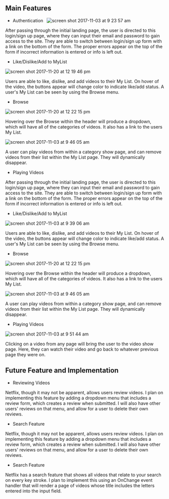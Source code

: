 
## Main Features

  - Authentication
  
  ![screen shot 2017-11-03 at 9 23 57 am](https://user-images.githubusercontent.com/29177545/32375859-8b0d23bc-c079-11e7-9c97-ddb4875d0bab.png)

After passing through the initial landing page, the user is directed to this login/sign up page, where they can input their email and password to gain access to the site. They are able to switch between login/sign up form with a link on the bottom of the form. The proper errors appear on the top of the form if incorrect information is entered or info is left out.

  - Like/Dislike/Add to MyList

  ![screen shot 2017-11-20 at 12 19 46 pm](https://user-images.githubusercontent.com/29177545/33031780-4240f61e-cded-11e7-895b-e30649a19fb9.png)

Users are able to like, dislike, and add videos to their My List. On hover of the video, the buttons appear will change color to indicate like/add status. A user's My List can be seen by using the Browse menu.

- Browse

![screen shot 2017-11-20 at 12 22 15 pm](https://user-images.githubusercontent.com/29177545/33031916-9dca507a-cded-11e7-97a9-b8b325e8fc04.png)

Hovering over the Browse within the header will produce a dropdown, which will have all of the categories of videos. It also has a link to the users My List.

![screen shot 2017-11-03 at 9 46 05 am](https://user-images.githubusercontent.com/29177545/32376749-13e56f58-c07c-11e7-9db7-021ef3564748.png)

A user can play videos from within a category show page, and can remove videos from their list within the My List page. They will dynamically disappear.

- Playing Videos

After passing through the initial landing page, the user is directed to this login/sign up page, where they can input their email and password to gain access to the site. They are able to switch between login/sign up form with a link on the bottom of the form. The proper errors appear on the top of the form if incorrect information is entered or info is left out.

  - Like/Dislike/Add to MyList

![screen shot 2017-11-03 at 9 39 06 am](https://user-images.githubusercontent.com/29177545/32376344-efad1b46-c07a-11e7-8198-4645d795a00b.png)

Users are able to like, dislike, and add videos to their My List. On hover of the video, the buttons appear will change color to indicate like/add status. A user's My List can be seen by using the Browse menu.

- Browse

![screen shot 2017-11-20 at 12 22 15 pm](https://user-images.githubusercontent.com/29177545/33031916-9dca507a-cded-11e7-97a9-b8b325e8fc04.png)

Hovering over the Browse within the header will produce a dropdown, which will have all of the categories of videos. It also has a link to the users My List.

![screen shot 2017-11-03 at 9 46 05 am](https://user-images.githubusercontent.com/29177545/32376749-13e56f58-c07c-11e7-9db7-021ef3564748.png)

A user can play videos from within a category show page, and can remove videos from their list within the My List page. They will dynamically disappear.

- Playing Videos

![screen shot 2017-11-03 at 9 51 44 am](https://user-images.githubusercontent.com/29177545/32377023-d2f7b28e-c07c-11e7-9dd9-78458bbfc73f.png)

Clicking on a video from any page will bring the user to the video show page. Here, they can watch their video and go back to whatever previous page they were on.


## Future Feature and Implementation

  - Reviewing Videos

   Netflix, though it may not be apparent, allows users review videos. I plan on implementing this feature by adding a dropdown menu that    includes a review form, which creates a review when submitted. I will also have other users' reviews on that menu, and allow for a user    to delete their own reviews.

  - Search Feature

   Netflix, though it may not be apparent, allows users review videos. I plan on implementing this feature by adding a dropdown menu that    includes a review form, which creates a review when submitted. I will also have other users' reviews on that menu, and allow for a user    to delete their own reviews.

  - Search Feature

   Netflix has a search feature that shows all videos that relate to your search on every key stroke. I plan to implement this using an OnChange event handler that will render a page of videos whose title includes the letters entered into the input field.
